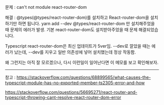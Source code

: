 문제 : can't not module react-router-dom

해결 : @types(@types/react-router-dom)를 설치하고 React-router-dom을 설치하기만 하면 됩니다.
yarn add --dev @types/react-router-dom 만 설치해주었을 때 문제의 에러가 발생. 기본 react-router-dom도 설치받아주었을 때 문제 해결되었습니다.

Typescript react-router-dom은 최신 업데이트가 5ver임.
--dev로 깔았을 때는 에러가 났는데, --dev를 지우고 일반 의존성에 넣어 설치했는데 정상 작동함.

왜 그런지는 아직 잘 모르겠으나, 다시 이런일이 일어난다면 이 메모를 보고 확인해보자.

<hr>

참고 : https://stackoverflow.com/questions/68899565/what-causes-the-typescript-module-has-no-exported-member-ts2305-error-and-how

https://stackoverflow.com/questions/56695271/react-router-and-typescript-throwing-cant-resolve-react-router-dom-error
